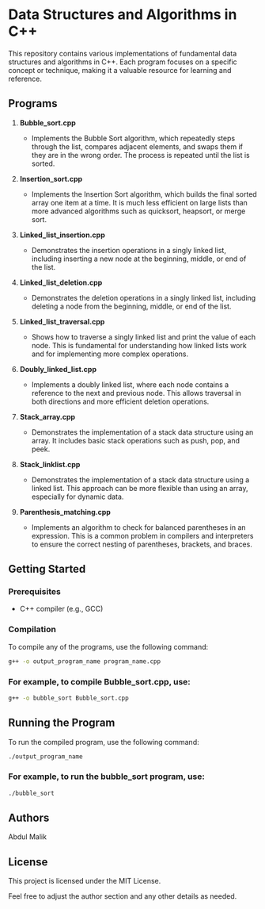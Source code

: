 # Data Structures and Algorithms in C++

This repository contains various implementations of fundamental data structures and algorithms in C++. Each program focuses on a specific concept or technique, making it a valuable resource for learning and reference.

## Programs

1. **Bubble_sort.cpp**
   - Implements the Bubble Sort algorithm, which repeatedly steps through the list, compares adjacent elements, and swaps them if they are in the wrong order. The process is repeated until the list is sorted.

2. **Insertion_sort.cpp**
   - Implements the Insertion Sort algorithm, which builds the final sorted array one item at a time. It is much less efficient on large lists than more advanced algorithms such as quicksort, heapsort, or merge sort.

3. **Linked_list_insertion.cpp**
   - Demonstrates the insertion operations in a singly linked list, including inserting a new node at the beginning, middle, or end of the list.

4. **Linked_list_deletion.cpp**
   - Demonstrates the deletion operations in a singly linked list, including deleting a node from the beginning, middle, or end of the list.

5. **Linked_list_traversal.cpp**
   - Shows how to traverse a singly linked list and print the value of each node. This is fundamental for understanding how linked lists work and for implementing more complex operations.

6. **Doubly_linked_list.cpp**
   - Implements a doubly linked list, where each node contains a reference to the next and previous node. This allows traversal in both directions and more efficient deletion operations.

7. **Stack_array.cpp**
   - Demonstrates the implementation of a stack data structure using an array. It includes basic stack operations such as push, pop, and peek.

8. **Stack_linklist.cpp**
   - Demonstrates the implementation of a stack data structure using a linked list. This approach can be more flexible than using an array, especially for dynamic data.

9. **Parenthesis_matching.cpp**
   - Implements an algorithm to check for balanced parentheses in an expression. This is a common problem in compilers and interpreters to ensure the correct nesting of parentheses, brackets, and braces.

## Getting Started

### Prerequisites

- C++ compiler (e.g., GCC)

### Compilation

To compile any of the programs, use the following command:

```sh
g++ -o output_program_name program_name.cpp
```

### For example, to compile Bubble_sort.cpp, use:
```sh
g++ -o bubble_sort Bubble_sort.cpp
```

## Running the Program
To run the compiled program, use the following command:
```sh
./output_program_name
```

### For example, to run the bubble_sort program, use:
```sh
./bubble_sort
```

## Authors
Abdul Malik

## License
This project is licensed under the MIT License.

Feel free to adjust the author section and any other details as needed.
